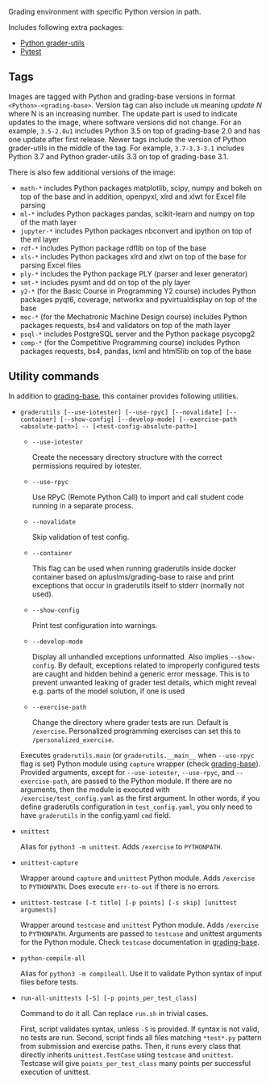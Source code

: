 Grading environment with specific Python version in path.

Includes following extra packages:

 * [Python grader-utils](https://github.com/apluslms/python-grader-utils)
 * [Pytest](https://docs.pytest.org/en/stable/)

Tags
----

Images are tagged with Python and grading-base versions in format `<Python>-<grading-base>`.
Version tag can also include `uN` meaning _update N_ where N is an increasing number.
The update part is used to indicate updates to the image, where software versions did not change.
For an example, `3.5-2.0u1` includes Python 3.5 on top of grading-base 2.0 and has one update after first release.
Newer tags include the version of Python grader-utils in the middle of the tag.
For example, `3.7-3.3-3.1` includes Python 3.7 and Python grader-utils 3.3 on top of grading-base 3.1.

There is also few additional versions of the image:

 * `math-*` includes Python packages matplotlib, scipy, numpy and bokeh on top of the base and in addition, openpyxl, xlrd and xlwt for Excel file parsing
 * `ml-*` includes Python packages pandas, scikit-learn and numpy on top of the math layer
 * `jupyter-*` includes Python packages nbconvert and ipython on top of the ml layer
 * `rdf-*` includes Python package rdflib on top of the base
 * `xls-*` includes Python packages xlrd and xlwt on top of the base for parsing Excel files
 * `ply-*` includes the Python package PLY (parser and lexer generator)
 * `smt-*` includes pysmt and dd on top of the ply layer
 * `y2-*` (for the Basic Course in Programming Y2 course) includes Python packages pyqt6, coverage, networkx and pyvirtualdisplay on top of the base
 * `mec-*` (for the Mechatronic Machine Design course) includes Python packages requests, bs4 and validators
   on top of the math layer
 * `psql-*` includes PostgreSQL server and the Python package psycopg2
 * `comp-*` (for the Competitive Programming course) includes Python packages requests, bs4, pandas, lxml and html5lib
   on top of the base


Utility commands
----------------

In addition to [grading-base](https://github.com/apluslms/grading-base), this container provides following utilities.

* `graderutils [--use-iotester] [--use-rpyc] [--novalidate] [--container] [--show-config] [--develop-mode] [--exercise-path <absolute-path>] -- [<test-config-absolute-path>]`
  * `--use-iotester`

    Create the necessary directory structure with the correct permissions required by iotester.
  * `--use-rpyc`

    Use RPyC (Remote Python Call) to import and call student code running in a separate process.
  * `--novalidate`

    Skip validation of test config.
  * `--container`

    This flag can be used when running graderutils inside docker container based on apluslms/grading-base to raise and print exceptions that occur in graderutils itself to stderr (normally not used).
  * `--show-config`

    Print test configuration into warnings.
  * `--develop-mode`

    Display all unhandled exceptions unformatted.
    Also implies `--show-config`.
    By default, exceptions related to improperly configured tests are caught and hidden behind a generic error message.
    This is to prevent unwanted leaking of grader test details, which might reveal e.g. parts of the model solution, if one is used
  * `--exercise-path`

    Change the directory where grader tests are run. Default is `/exercise`. Personalized programming exercises
    can set this to `/personalized_exercise`.

  Executes `graderutils.main` (or `graderutils.__main__` when `--use-rpyc` flag is set) Python module using `capture` wrapper (check [grading-base](https://github.com/apluslms/grading-base)).
  Provided arguments, except for `--use-iotester`, `--use-rpyc`, and `--exercise-path`, are passed to the Python module.
  If there are no arguments, then the module is executed with `/exercise/test_config.yaml` as the first argument.
  In other words, if you define graderutils configuration in `test_config.yaml`, you only need to have `graderutils` in the config.yaml `cmd` field.

* `unittest`

    Alias for `python3 -m unittest`.
    Adds `/exercise` to `PYTHONPATH`.

* `unittest-capture`

    Wrapper around `capture` and `unittest` Python module.
    Adds `/exercise` to `PYTHONPATH`.
    Does execute `err-to-out` if there is no errors.

* `unittest-testcase [-t title] [-p points] [-s skip] [unittest arguments]`

    Wrapper around `testcase` and `unittest` Python module.
    Adds `/exercise` to `PYTHONPATH`.
    Arguments are passed to `testcase` and unittest arguments for the Python module.
    Check `testcase` documentation in [grading-base](https://github.com/apluslms/grading-base).

* `python-compile-all`

    Alias for `python3 -m compileall`.
    Use it to validate Python syntax of input files before tests.

* `run-all-unittests [-S] [-p points_per_test_class]`

    Command to do it all.
    Can replace `run.sh` in trivial cases.

    First, script validates syntax, unless `-S` is provided.
    If syntax is not valid, no tests are run.
    Second, script finds all files matching `*test*.py` pattern from submission and exercise paths.
    Then, it runs every class that directly inherits `unittest.TestCase` using `testcase` and `unittest`.
    Testcase will give `points_per_test_class` many points per successful execution of unittest.

